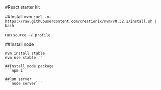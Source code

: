 #React starter kit

##Install nvm
```curl -o- https://raw.githubusercontent.com/creationix/nvm/v0.32.1/install.sh | bash```

run
```source ~/.profile```

##Install node
```
nvm install stable
nvm use stable```

##Install node package
```npm i```

##Run server
```node server```
